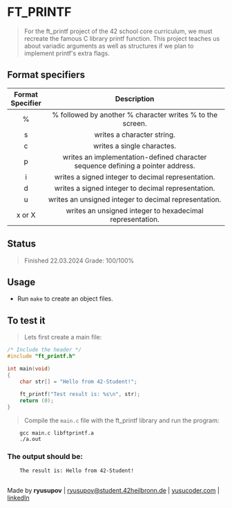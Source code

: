 # FT_PRINTF

>For the ft_printf project of the 42 school core curriculum, we must recreate the famous C library printf function. 
>This project teaches us about variadic arguments as well as structures if we plan to implement printf's extra flags.

## Format specifiers
|Format<br>Specifier|Description                                                                    |
|:-----------------:|:-----------------------------------------------------------------------------:|
|%                  |% followed by another % character writes % to the screen.                      |
|s                  |writes a character string.                                                     |
|c                  |writes a single charactes.                                                     |
|p                  |writes an implementation-defined character sequence defining a pointer address.|
|i                  |writes a signed integer to decimal representation.                             |
|d                  |writes a signed integer to decimal representation.                             |
|u                  |writes an unsigned integer to decimal representation.                          |
|x or X             |writes an unsigned integer to hexadecimal representation.                      |

## Status
>Finished 22.03.2024 Grade: 100/100%
## Usage

- Run ```make``` to create an object files.

## To test it
>Lets first create a main file:
```c
/* Include the header */
#include "ft_printf.h"

int main(void)
{
    char str[] = "Hello from 42-Student!";
  
    ft_printf("Test result is: %s\n", str);
    return (0);
}
```
>Compile the ```main.c``` file with the ft_printf library and run the program:
```
    gcc main.c libftprintf.a
    ./a.out
```
### The output should be:
```
    The result is: Hello from 42-Student!

```

##
  Made by **ryusupov** | ryusupov@student.42heilbronn.de | [yusucoder.com](yusucoder.vercel.app/) | [linkedIn](in/rustam-yusupov-1b0693226)
